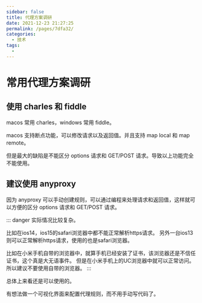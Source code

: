 ```yaml
---
sidebar: false
title: 代理方案调研
date: 2021-12-23 21:27:25
permalink: /pages/7dfa32/
categories: 
  - 技术
tags: 
  - 
---
```

# 常用代理方案调研

## 使用 charles 和 fiddle

macos 常用 charles，windows 常用 fiddle。

macos 支持断点功能，可以修改请求以及返回值。并且支持 map local 和 map remote。

但是最大的缺陷是不能区分 options 请求和 GET/POST 请求。导致以上功能完全不能使用。

## 建议使用 anyproxy

因为 anyproxy 可以手动创建规则，可以通过编程来处理请求和返回值，这样就可以方便的区分 options 请求和 GET/POST 请求。

::: danger
实际情况比较复杂。

比如在ios14，ios15的safari浏览器中都不能正常解析https请求。
另外一台ios13则可以正常解析https请求，使用的也是safari浏览器。

比如在小米手机自带的浏览器中，就算手机已经安装了证书，该浏览器还是不信任证书，这个真是大无语事件。
但是在小米手机上的UC浏览器中就可以正常访问。所以建议不要使用自带的浏览器。
:::

总体上来看还是可以使用的。

有想法做一个可视化界面来配置代理规则，而不用手动写代码了。

